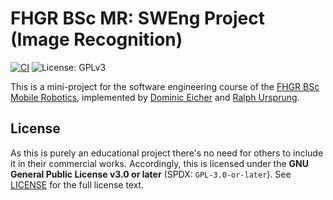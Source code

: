 # FHGR BSc MR: SWEng Project (Image Recognition)

[![CI](https://github.com/rursprung/fhgr-sweng-pattern-recognition/actions/workflows/ci.yaml/badge.svg)](https://github.com/rursprung/fhgr-sweng-pattern-recognition/actions/workflows/ci.yaml)
![License: GPLv3](https://img.shields.io/github/license/rursprung/fhgr-sweng-pattern-recognition)

This is a mini-project for the software engineering course of the [FHGR BSc Mobile Robotics](https://fhgr.ch/mr),
implemented by [Dominic Eicher](https://github.com/Nic822) and [Ralph Ursprung](https://github.com/rursprung).

## License

As this is purely an educational project there's no need for others to include it in their commercial works.
Accordingly, this is licensed under the **GNU General Public License v3.0 or later** (SPDX: `GPL-3.0-or-later`).
See [LICENSE](LICENSE) for the full license text.
